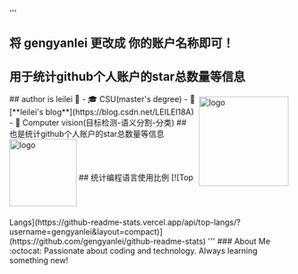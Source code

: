 '''
## 将 gengyanlei 更改成 你的账户名称即可！
## 用于统计github个人账户的star总数量等信息
<img src="https://github-readme-stats.vercel.app/api?username=gengyanlei&show_icons=true" alt="logo" height="160" align="right" style="margin: 5px; margin-bottom: 20px;" />
## author is leilei 👋
- 🎓 CSU(master's degree)
- 📖 [**leilei's blog**](https://blog.csdn.net/LEILEI18A)
- 🔭 Computer vision(目标检测-语义分割-分类)
## 也是统计github个人账户的star总数量等信息
<img src="https://github-profile-trophy.vercel.app/?username=gengyanlei&theme=flat" alt="logo" height="120" align="center" style="margin: auto; margin-bottom: 20px;" />
## 统计编程语言使用比例
[![Top Langs](https://github-readme-stats.vercel.app/api/top-langs/?username=gengyanlei&layout=compact)](https://github.com/gengyanlei/github-readme-stats)
'''
### About Me
:octocat: Passionate about coding and technology. Always learning something new!
